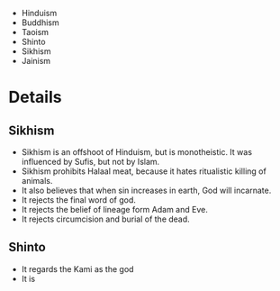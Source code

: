 - Hinduism
- Buddhism
- Taoism
- Shinto
- Sikhism
- Jainism
# Details
## Sikhism
- Sikhism is an offshoot of Hinduism, but is monotheistic. It was influenced by Sufis, but not by Islam.
- Sikhism prohibits Halaal meat, because it hates ritualistic killing of animals.
- It also believes that when sin increases in earth, God will incarnate.
- It rejects the final word of god.
- It rejects the belief of lineage form Adam and Eve.
- It rejects circumcision and burial of the dead.
## Shinto
- It regards the Kami as the god
- It is 